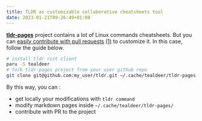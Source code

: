 ```yaml
---
title: TLDR as customizable collaborative cheatsheets tool
date: 2023-01-21T09:26:49+01:00
---
```


**[tldr-pages](https://github.com/tldr-pages/tldr)** project contains a lot of Linux commands cheatsheets.
But you can [easily contribute with pull requests](https://github.com/tldr-pages/tldr/blob/main/CONTRIBUTING.md) [(1)](https://github.com/tldr-pages/tldr/blob/main/contributing-guides/git-terminal.md) to customize it.
In this case, follow the guide below.

```bash
# install tldr rust client
paru -S tealdeer
# fork tldr-pages project from your user github repo
git clone git@github.com:my_user/tldr.git ~/.cache/tealdeer/tldr-pages
```

By this way, you can :
- get locally your modifications with `tldr command`
- modify markdown pages inside `~/.cache/tealdeer/tldr-pages/`
- contribute with PR to the project
